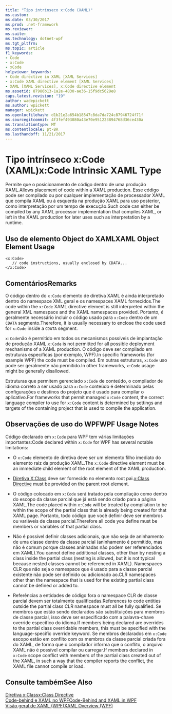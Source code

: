 ```yaml
---
title: "Tipo intrínseco x:Code (XAML)"
ms.custom: 
ms.date: 03/30/2017
ms.prod: .net-framework
ms.reviewer: 
ms.suite: 
ms.technology: dotnet-wpf
ms.tgt_pltfrm: 
ms.topic: article
f1_keywords:
- Code
- x:Code
- xCode
helpviewer_keywords:
- Code directive in XAML [XAML Services]
- x:Code XAML directive element [XAML Services]
- XAML [XAML Services], x:Code directive element
ms.assetid: 87986b13-1a2e-4830-ae36-15f9dc5629e8
caps.latest.revision: "19"
author: wadepickett
ms.author: wpickett
manager: wpickett
ms.openlocfilehash: d1b21e2a654b18547c8da7da724c87946724f71f
ms.sourcegitcommit: 4f3fef493080a43e70e951223894768d36ce430a
ms.translationtype: MT
ms.contentlocale: pt-BR
ms.lasthandoff: 11/21/2017
---
```

# <a name="xcode-intrinsic-xaml-type"></a><span data-ttu-id="e2b6b-102">Tipo intrínseco x:Code (XAML)</span><span class="sxs-lookup"><span data-stu-id="e2b6b-102">x:Code Intrinsic XAML Type</span></span>
<span data-ttu-id="e2b6b-103">Permite que o posicionamento de código dentro de uma produção XAML.</span><span class="sxs-lookup"><span data-stu-id="e2b6b-103">Allows placement of code within a XAML production.</span></span> <span data-ttu-id="e2b6b-104">Esse código pode ser compilado ou por qualquer implementação de processador XAML que compila XAML ou à esquerda na produção XAML para uso posterior, como interpretação por um tempo de execução.</span><span class="sxs-lookup"><span data-stu-id="e2b6b-104">Such code can either be compiled by any XAML processor implementation that compiles XAML, or left in the XAML production for later uses such as interpretation by a runtime.</span></span>  
  
## <a name="xaml-object-element-usage"></a><span data-ttu-id="e2b6b-105">Uso de elemento Object do XAML</span><span class="sxs-lookup"><span data-stu-id="e2b6b-105">XAML Object Element Usage</span></span>  
  
```  
<x:Code>  
   // code instructions, usually enclosed by CDATA...  
</x:Code>  
```  
  
## <a name="remarks"></a><span data-ttu-id="e2b6b-106">Comentários</span><span class="sxs-lookup"><span data-stu-id="e2b6b-106">Remarks</span></span>  
 <span data-ttu-id="e2b6b-107">O código dentro do `x:Code` elemento de diretiva XAML é ainda interpretado dentro do namespace XML geral e os namespaces XAML fornecidos.</span><span class="sxs-lookup"><span data-stu-id="e2b6b-107">The code within the `x:Code` XAML directive element is still interpreted within the general XML namespace and the XAML namespaces provided.</span></span> <span data-ttu-id="e2b6b-108">Portanto, é geralmente necessário incluir o código usado para `x:Code` dentro de um `CDATA` segmento.</span><span class="sxs-lookup"><span data-stu-id="e2b6b-108">Therefore, it is usually necessary to enclose the code used for `x:Code` inside a `CDATA` segment.</span></span>  
  
 <span data-ttu-id="e2b6b-109">`x:Code`não é permitido em todos os mecanismos possíveis de implantação de produção XAML.</span><span class="sxs-lookup"><span data-stu-id="e2b6b-109">`x:Code` is not permitted for all possible deployment mechanisms of a XAML production.</span></span> <span data-ttu-id="e2b6b-110">O código deve ser compilado em estruturas específicas (por exemplo, WPF).</span><span class="sxs-lookup"><span data-stu-id="e2b6b-110">In specific frameworks (for example WPF) the code must be compiled.</span></span> <span data-ttu-id="e2b6b-111">Em outras estruturas, `x:Code` uso pode ser geralmente não permitido.</span><span class="sxs-lookup"><span data-stu-id="e2b6b-111">In other frameworks, `x:Code` usage might be generally disallowed.</span></span>  
  
 <span data-ttu-id="e2b6b-112">Estruturas que permitem gerenciado `x:Code` de conteúdo, o compilador de idioma correto a ser usado para `x:Code` conteúdo é determinado pelas configurações e destinos do projeto que é usado para compilar o aplicativo.</span><span class="sxs-lookup"><span data-stu-id="e2b6b-112">For frameworks that permit managed `x:Code` content, the correct language compiler to use for `x:Code` content is determined by settings and targets of the containing project that is used to compile the application.</span></span>  
  
## <a name="wpf-usage-notes"></a><span data-ttu-id="e2b6b-113">Observações de uso do WPF</span><span class="sxs-lookup"><span data-stu-id="e2b6b-113">WPF Usage Notes</span></span>  
 <span data-ttu-id="e2b6b-114">Código declarado em `x:Code` para WPF tem várias limitações importantes:</span><span class="sxs-lookup"><span data-stu-id="e2b6b-114">Code declared within `x:Code` for WPF has several notable limitations:</span></span>  
  
-   <span data-ttu-id="e2b6b-115">O `x:Code` elemento de diretiva deve ser um elemento filho imediato do elemento raiz da produção XAML.</span><span class="sxs-lookup"><span data-stu-id="e2b6b-115">The `x:Code` directive element must be an immediate child element of the root element of the XAML production.</span></span>  
  
-   <span data-ttu-id="e2b6b-116">[Diretiva X:Class](../../../docs/framework/xaml-services/x-class-directive.md) deve ser fornecido no elemento root pai.</span><span class="sxs-lookup"><span data-stu-id="e2b6b-116">[x:Class Directive](../../../docs/framework/xaml-services/x-class-directive.md) must be provided on the parent root element.</span></span>  
  
-   <span data-ttu-id="e2b6b-117">O código colocado em `x:Code` será tratado pela compilação como dentro do escopo da classe parcial que já está sendo criado para a página XAML.</span><span class="sxs-lookup"><span data-stu-id="e2b6b-117">The code placed within `x:Code` will be treated by compilation to be within the scope of the partial class that is already being created for that XAML page.</span></span> <span data-ttu-id="e2b6b-118">Portanto, todo código que você definir deve ser membros ou variáveis de classe parcial.</span><span class="sxs-lookup"><span data-stu-id="e2b6b-118">Therefore all code you define must be members or variables of that partial class.</span></span>  
  
-   <span data-ttu-id="e2b6b-119">Não é possível definir classes adicionais, que não seja de aninhamento de uma classe dentro da classe parcial (aninhamento é permitido, mas não é comum porque classes aninhadas não podem ser referenciados em XAML).</span><span class="sxs-lookup"><span data-stu-id="e2b6b-119">You cannot define additional classes, other than by nesting a class inside the partial class (nesting is allowed, but it is not typical because nested classes cannot be referenced in XAML).</span></span> <span data-ttu-id="e2b6b-120">Namespaces CLR que não seja o namespace que é usado para a classe parcial existente não pode ser definido ou adicionado ao.</span><span class="sxs-lookup"><span data-stu-id="e2b6b-120">CLR namespaces other than the namespace that is used for the existing partial class cannot be defined or added to.</span></span>  
  
-   <span data-ttu-id="e2b6b-121">Referências a entidades de código fora o namespace CLR de classe parcial devem ser totalmente qualificadas.</span><span class="sxs-lookup"><span data-stu-id="e2b6b-121">References to code entities outside the partial class CLR namespace must all be fully qualified.</span></span> <span data-ttu-id="e2b6b-122">Se membros que estão sendo declarados são substituições para membros de classe parcial, isso deve ser especificado com a palavra-chave override específico do idioma.</span><span class="sxs-lookup"><span data-stu-id="e2b6b-122">If members being declared are overrides to the partial class overridable members, this must be specified with the language-specific override keyword.</span></span> <span data-ttu-id="e2b6b-123">Se membros declarados em `x:Code` escopo estão em conflito com os membros da classe parcial criada fora do XAML, de forma que o compilador informa que o conflito, o arquivo XAML não é possível compilar ou carregar.</span><span class="sxs-lookup"><span data-stu-id="e2b6b-123">If members declared in `x:Code` scope conflict with members of the partial class created out of the XAML, in such a way that the compiler reports the conflict, the XAML file cannot compile or load.</span></span>  
  
## <a name="see-also"></a><span data-ttu-id="e2b6b-124">Consulte também</span><span class="sxs-lookup"><span data-stu-id="e2b6b-124">See Also</span></span>  
 [<span data-ttu-id="e2b6b-125">Diretiva x:Class</span><span class="sxs-lookup"><span data-stu-id="e2b6b-125">x:Class Directive</span></span>](../../../docs/framework/xaml-services/x-class-directive.md)  
 [<span data-ttu-id="e2b6b-126">Code-behind e XAML no WPF</span><span class="sxs-lookup"><span data-stu-id="e2b6b-126">Code-Behind and XAML in WPF</span></span>](../../../docs/framework/wpf/advanced/code-behind-and-xaml-in-wpf.md)  
 [<span data-ttu-id="e2b6b-127">Visão geral de XAML (WPF)</span><span class="sxs-lookup"><span data-stu-id="e2b6b-127">XAML Overview (WPF)</span></span>](../../../docs/framework/wpf/advanced/xaml-overview-wpf.md)
